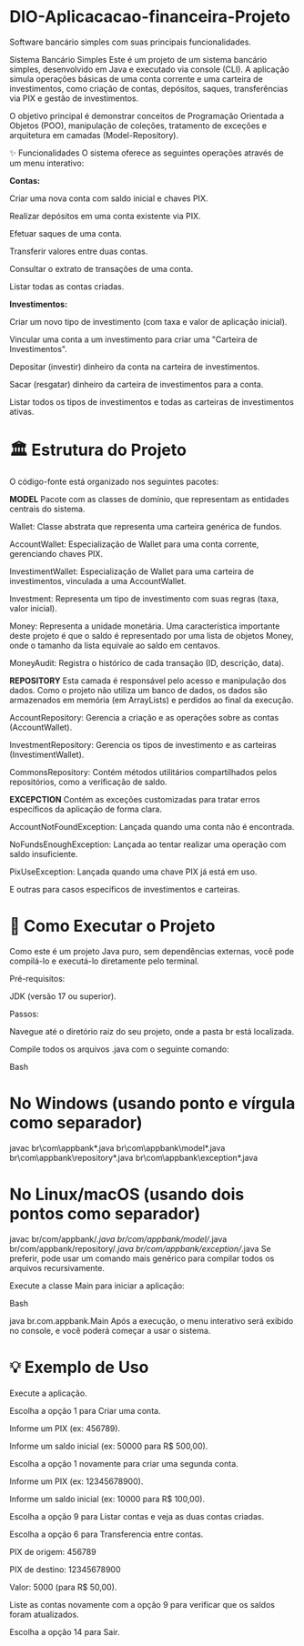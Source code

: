 # DIO-Aplicacacao-financeira-Projeto
Software bancário simples com suas principais funcionalidades.

Sistema Bancário Simples
Este é um projeto de um sistema bancário simples, desenvolvido em Java e executado via console (CLI). A aplicação simula operações básicas de uma conta corrente e uma carteira de investimentos, como criação de contas, depósitos, saques, transferências via PIX e gestão de investimentos.

O objetivo principal é demonstrar conceitos de Programação Orientada a Objetos (POO), manipulação de coleções, tratamento de exceções e arquitetura em camadas (Model-Repository).

✨ Funcionalidades
O sistema oferece as seguintes operações através de um menu interativo:

**Contas:**

Criar uma nova conta com saldo inicial e chaves PIX.

Realizar depósitos em uma conta existente via PIX.

Efetuar saques de uma conta.

Transferir valores entre duas contas.

Consultar o extrato de transações de uma conta.

Listar todas as contas criadas.

**Investimentos:**

Criar um novo tipo de investimento (com taxa e valor de aplicação inicial).

Vincular uma conta a um investimento para criar uma "Carteira de Investimentos".

Depositar (investir) dinheiro da conta na carteira de investimentos.

Sacar (resgatar) dinheiro da carteira de investimentos para a conta.

Listar todos os tipos de investimentos e todas as carteiras de investimentos ativas.


# 🏛️ Estrutura do Projeto
O código-fonte está organizado nos seguintes pacotes:

**MODEL**
Pacote com as classes de domínio, que representam as entidades centrais do sistema.

Wallet: Classe abstrata que representa uma carteira genérica de fundos.

AccountWallet: Especialização de Wallet para uma conta corrente, gerenciando chaves PIX.

InvestimentWallet: Especialização de Wallet para uma carteira de investimentos, vinculada a uma AccountWallet.

Investment: Representa um tipo de investimento com suas regras (taxa, valor inicial).

Money: Representa a unidade monetária. Uma característica importante deste projeto é que o saldo é representado por uma lista de objetos Money, onde o tamanho da lista equivale ao saldo em centavos.

MoneyAudit: Registra o histórico de cada transação (ID, descrição, data).



**REPOSITORY**
Esta camada é responsável pelo acesso e manipulação dos dados. Como o projeto não utiliza um banco de dados, os dados são armazenados em memória (em ArrayLists) e perdidos ao final da execução.

AccountRepository: Gerencia a criação e as operações sobre as contas (AccountWallet).

InvestmentRepository: Gerencia os tipos de investimento e as carteiras (InvestimentWallet).

CommonsRepository: Contém métodos utilitários compartilhados pelos repositórios, como a verificação de saldo.


**EXCEPCTION**
Contém as exceções customizadas para tratar erros específicos da aplicação de forma clara.

AccountNotFoundException: Lançada quando uma conta não é encontrada.

NoFundsEnoughException: Lançada ao tentar realizar uma operação com saldo insuficiente.

PixUseException: Lançada quando uma chave PIX já está em uso.

E outras para casos específicos de investimentos e carteiras.


# 🚀 Como Executar o Projeto
Como este é um projeto Java puro, sem dependências externas, você pode compilá-lo e executá-lo diretamente pelo terminal.

Pré-requisitos:

JDK (versão 17 ou superior).

Passos:

Navegue até o diretório raiz do seu projeto, onde a pasta br está localizada.

Compile todos os arquivos .java com o seguinte comando:

Bash

# No Windows (usando ponto e vírgula como separador)
javac br\com\appbank\*.java br\com\appbank\model\*.java br\com\appbank\repository\*.java br\com\appbank\exception\*.java

# No Linux/macOS (usando dois pontos como separador)
javac br/com/appbank/*.java br/com/appbank/model/*.java br/com/appbank/repository/*.java br/com/appbank/exception/*.java
Se preferir, pode usar um comando mais genérico para compilar todos os arquivos recursivamente.

Execute a classe Main para iniciar a aplicação:

Bash

java br.com.appbank.Main
Após a execução, o menu interativo será exibido no console, e você poderá começar a usar o sistema.

# 💡 Exemplo de Uso
Execute a aplicação.

Escolha a opção 1 para Criar uma conta.

Informe um PIX (ex: 456789).

Informe um saldo inicial (ex: 50000 para R$ 500,00).

Escolha a opção 1 novamente para criar uma segunda conta.

Informe um PIX (ex: 12345678900).

Informe um saldo inicial (ex: 10000 para R$ 100,00).

Escolha a opção 9 para Listar contas e veja as duas contas criadas.

Escolha a opção 6 para Transferencia entre contas.

PIX de origem: 456789

PIX de destino: 12345678900

Valor: 5000 (para R$ 50,00).

Liste as contas novamente com a opção 9 para verificar que os saldos foram atualizados.

Escolha a opção 14 para Sair.

